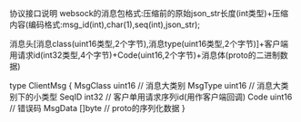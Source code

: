 协议接口说明
websock的消息包格式:压缩前的原始json_str长度(int类型)+压缩内容(编码格式:msg_id(int),char(1),seq(int),json_str);

消息头[消息class(uint16类型,2个字节),消息type(uint16类型,2个字节)]+客户端用请求id(int32类型,4个字节)+Code(uint16,2个字节)+消息体(proto的二进制数据)

type ClientMsg
{
    MsgClass uint16 // 消息大类别
    MsgType uint16  // 消息大类别下的小类型
    SeqID  int32    // 客户单用请求序列id(用作客户端回调)
    Code uint16     // 错误码
    MsgData []byte  // proto的序列化数据
}